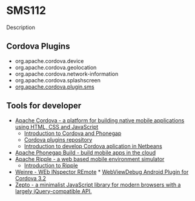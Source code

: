 # SMS112

Description

## Cordova Plugins

* org.apache.cordova.device
* org.apache.cordova.geolocation
* org.apache.cordova.network-information
* org.apache.cordova.splashscreen
* [org.apache.cordova.plugin.sms](http://plugreg.com/plugin/aharris88/phonegap-sms-plugin)

## Tools for developer

* [Apache Cordova - a platform for building native mobile applications using HTML, CSS and JavaScript](http://cordova.apache.org/)
    * [Introduction to Cordova and Phonegap](http://mobile.smashingmagazine.com/2014/02/11/four-ways-to-build-a-mobile-app-part3-phonegap/)
    * [Cordova plugins repository](http://plugins.cordova.io/#/_browse/all)
    * [Introduction to develop Cordova aplication in Netbeans](https://netbeans.org/kb/docs/webclient/cordova-gettingstarted.html)
* [Apache Phonegap Build - build mobile apps in the cloud](https://build.phonegap.com/)
* [Apache Ripple - a web based mobile environment simulator](http://ripple.incubator.apache.org/)
    * [Introduction to Ripple](http://www.raymondcamden.com/index.cfm/2013/11/5/Ripple-is-Reborn)
* [Weinre - WEb INspector REmote](http://people.apache.org/~pmuellr/weinre/docs/latest/Home.html)
        * [WebViewDebug Android Plugin for Cordova 3.2](https://github.com/jrstarke/webview-debug)
* [Zepto - a minimalist JavaScript library for modern browsers with a largely jQuery-compatible API.](http://zeptojs.com/)
